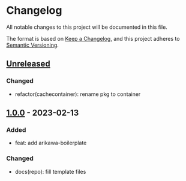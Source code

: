# Changelog

All notable changes to this project will be documented in this file.

The format is based on [Keep a Changelog](https://keepachangelog.com/en/1.0.0/), and this project adheres
to [Semantic Versioning](https://semver.org/spec/v2.0.0.html).

## [Unreleased]

<!-- ### Added -->

### Changed

- refactor(cachecontainer): rename pkg to container

<!-- ### Deprecated -->

<!-- ### Removed -->

<!-- ### Fixed -->

<!-- ### Security -->

## [1.0.0] - 2023-02-13

### Added

- feat: add arikawa-boilerplate

### Changed

- docs(repo): fill template files

[Unreleased]: https://github.com/Serpentiel/arikawa-boilerplate/compare/v1.0.0...main
[1.0.0]: https://github.com/Serpentiel/arikawa-boilerplate/compare/bd285fa...v1.0.0
